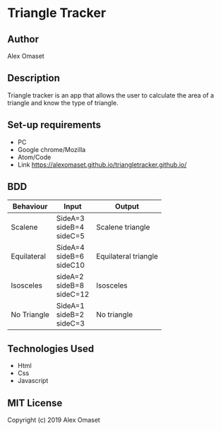 # Triangle Tracker
## Author
Alex Omaset
## Description
Triangle tracker is an app that allows the user to calculate the area of a triangle and know the type of triangle.
## Set-up requirements
* PC 
* Google chrome/Mozilla
* Atom/Code
* Link https://alexomaset.github.io/triangletracker.github.io/
## BDD
| Behaviour | Input | Output |
| --- | --- | --- |
| Scalene | SideA=3<br>sideB=4<br>sideC=5 | Scalene triangle |
| Equilateral  | SideA=4<br>sideB=6<br>sideC10 | Equilateral triangle |
| Isosceles | sideA=2<br>sideB=8<br>sideC=12 | Isosceles
| No Triangle | SideA=1<br>sideB=2<br>sideC=3 | No triangle
## Technologies Used
* Html
* Css
* Javascript

## MIT License

  Copyright (c) 2019 Alex Omaset
